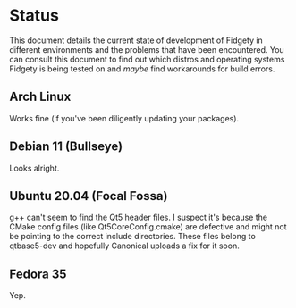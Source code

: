 # Status

This document details the current state of development of Fidgety in different
environments and the problems that have been encountered. You can consult this
document to find out which distros and operating systems Fidgety is being
tested on and *maybe* find workarounds for build errors.

## Arch Linux

Works fine (if you've been diligently updating your packages).

## Debian 11 (Bullseye)

Looks alright.

## Ubuntu 20.04 (Focal Fossa)

g++ can't seem to find the Qt5 header files. I suspect it's because the CMake
config files (like Qt5CoreConfig.cmake) are defective and might not be pointing
to the correct include directories. These files belong to qtbase5-dev and
hopefully Canonical uploads a fix for it soon.

## Fedora 35

Yep.
